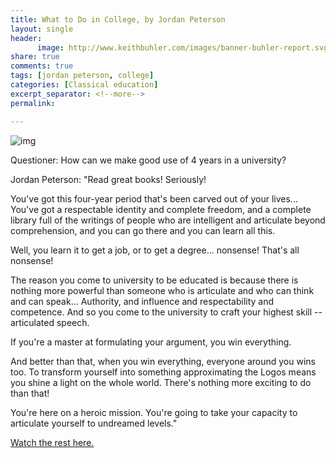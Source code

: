 ```yaml
---
title: What to Do in College, by Jordan Peterson
layout: single
header:
      image: http://www.keithbuhler.com/images/banner-buhler-report.svg
share: true
comments: true
tags: [jordan peterson, college]
categories: [Classical education]
excerpt_separator: <!--more-->
permalink: 

---
```


![img](https://www.youtube.com/watch?v=cGkQil14LPQ)

Questioner:  How can we make good use of 4 years in a university?

Jordan Peterson:  "Read great books! Seriously!

You've got this four-year period that's been carved out of your lives... You've got a respectable identity and complete freedom, and a complete library full of the writings of people who are intelligent and articulate beyond comprehension, and you can go there and you can learn all this.

Well, you learn it to get a job, or to get a degree... nonsense! That's all nonsense!

The reason you come to university to be educated is because there is nothing more powerful than someone who is articulate and who can think and can speak... Authority, and influence and respectability and competence. And so you come to the university to craft your highest skill -- articulated speech.

<!--more-->

If you're a master at formulating your argument, you win everything.

And better than that, when you win everything, everyone around you wins too. To transform yourself into something approximating the Logos means you shine a light on the whole world. There's nothing more exciting to do than that!

You're here on a heroic mission. You're going to take your capacity to articulate yourself to undreamed levels."


[Watch the rest here.](https://www.youtube.com/watch?v=cGkQil14LPQ)